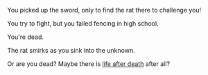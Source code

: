 You picked up the sword, only to find the rat there to challenge you!

You try to fight, but you failed fencing in high school.

You're dead. 

The rat smirks as you sink into the unknown. 

Or are you dead? Maybe there is [life after death](lazarus/lazarus.md) after all?
